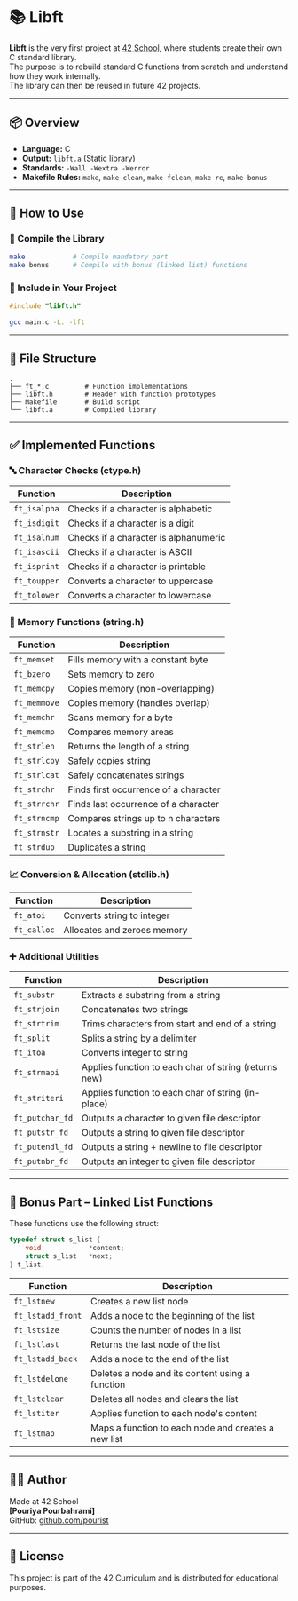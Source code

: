 # 📚 Libft

**Libft** is the very first project at [42 School](https://42.fr), where students create their own C standard library.  
The purpose is to rebuild standard C functions from scratch and understand how they work internally.  
The library can then be reused in future 42 projects.

---

## 📦 Overview

- **Language:** C  
- **Output:** `libft.a` (Static library)  
- **Standards:** `-Wall -Wextra -Werror`  
- **Makefile Rules:** `make`, `make clean`, `make fclean`, `make re`, `make bonus`

---

## 🧰 How to Use

### 🔨 Compile the Library

```bash
make            # Compile mandatory part
make bonus      # Compile with bonus (linked list) functions
```

### 🧪 Include in Your Project

```c
#include "libft.h"
```

```bash
gcc main.c -L. -lft
```

---

## 📁 File Structure

```
.
├── ft_*.c         # Function implementations
├── libft.h        # Header with function prototypes
├── Makefile       # Build script
└── libft.a        # Compiled library
```

---

## ✅ Implemented Functions

### 🔤 Character Checks (ctype.h)

| Function        | Description                            |
|----------------|----------------------------------------|
| `ft_isalpha`    | Checks if a character is alphabetic    |
| `ft_isdigit`    | Checks if a character is a digit       |
| `ft_isalnum`    | Checks if a character is alphanumeric  |
| `ft_isascii`    | Checks if a character is ASCII         |
| `ft_isprint`    | Checks if a character is printable     |
| `ft_toupper`    | Converts a character to uppercase      |
| `ft_tolower`    | Converts a character to lowercase      |

### 🧠 Memory Functions (string.h)

| Function        | Description                                 |
|----------------|---------------------------------------------|
| `ft_memset`     | Fills memory with a constant byte           |
| `ft_bzero`      | Sets memory to zero                         |
| `ft_memcpy`     | Copies memory (non-overlapping)             |
| `ft_memmove`    | Copies memory (handles overlap)             |
| `ft_memchr`     | Scans memory for a byte                     |
| `ft_memcmp`     | Compares memory areas                       |
| `ft_strlen`     | Returns the length of a string              |
| `ft_strlcpy`    | Safely copies string                        |
| `ft_strlcat`    | Safely concatenates strings                 |
| `ft_strchr`     | Finds first occurrence of a character       |
| `ft_strrchr`    | Finds last occurrence of a character        |
| `ft_strncmp`    | Compares strings up to n characters         |
| `ft_strnstr`    | Locates a substring in a string             |
| `ft_strdup`     | Duplicates a string                         |

### 📈 Conversion & Allocation (stdlib.h)

| Function        | Description                             |
|----------------|-----------------------------------------|
| `ft_atoi`       | Converts string to integer              |
| `ft_calloc`     | Allocates and zeroes memory             |

### ➕ Additional Utilities

| Function          | Description                                          |
|------------------|------------------------------------------------------|
| `ft_substr`       | Extracts a substring from a string                   |
| `ft_strjoin`      | Concatenates two strings                             |
| `ft_strtrim`      | Trims characters from start and end of a string      |
| `ft_split`        | Splits a string by a delimiter                       |
| `ft_itoa`         | Converts integer to string                           |
| `ft_strmapi`      | Applies function to each char of string (returns new)|
| `ft_striteri`     | Applies function to each char of string (in-place)   |
| `ft_putchar_fd`   | Outputs a character to given file descriptor         |
| `ft_putstr_fd`    | Outputs a string to given file descriptor            |
| `ft_putendl_fd`   | Outputs a string + newline to file descriptor        |
| `ft_putnbr_fd`    | Outputs an integer to given file descriptor          |

---

## 🌟 Bonus Part – Linked List Functions

These functions use the following struct:

```c
typedef struct s_list {
    void            *content;
    struct s_list   *next;
} t_list;
```

| Function           | Description                                        |
|-------------------|----------------------------------------------------|
| `ft_lstnew`        | Creates a new list node                           |
| `ft_lstadd_front`  | Adds a node to the beginning of the list          |
| `ft_lstsize`       | Counts the number of nodes in a list              |
| `ft_lstlast`       | Returns the last node of the list                 |
| `ft_lstadd_back`   | Adds a node to the end of the list                |
| `ft_lstdelone`     | Deletes a node and its content using a function   |
| `ft_lstclear`      | Deletes all nodes and clears the list             |
| `ft_lstiter`       | Applies function to each node's content           |
| `ft_lstmap`        | Maps a function to each node and creates a new list|

---

## 👨‍💻 Author

Made at 42 School  
**[Pouriya Pourbahrami]**  
GitHub: [github.com/pourist](https://github.com/pourist)

---

## 📜 License

This project is part of the 42 Curriculum and is distributed for educational purposes.

